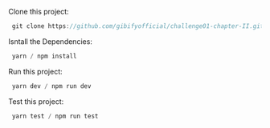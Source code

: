 Clone this project:

```js
 git clone https://github.com/gibifyofficial/challenge01-chapter-II.git
```
Isntall the Dependencies:

```js
 yarn / npm install
```
Run this project:

```js
 yarn dev / npm run dev
```

Test this project:

```js
 yarn test / npm run test
```
